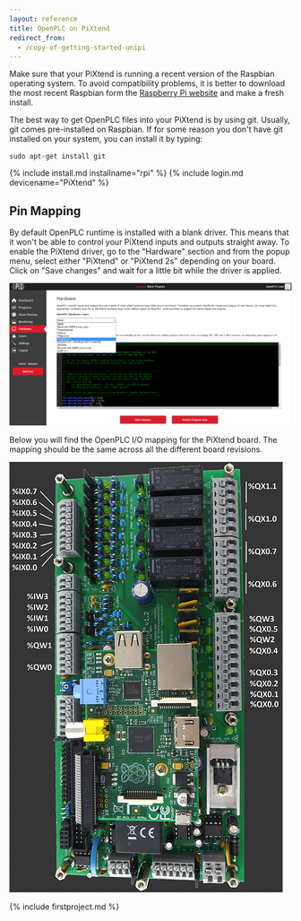 ```yaml
---
layout: reference
title: OpenPLC on PiXtend
redirect_from:
  - /copy-of-getting-started-unipi
---
```


Make sure that your PiXtend is running a recent version of the Raspbian
operating system. To avoid compatibility problems, it is better to download
the most recent Raspbian form the
[Raspberry Pi website](https://www.raspberrypi.org/downloads/) and make a fresh
install.​

The best way to get OpenPLC files into your PiXtend is by using git. Usually,
git comes pre-installed on Raspbian. If for some reason you don't have git
installed on your system, you can install it by typing:
​
```
sudo apt-get install git
```

{% include install.md installname="rpi" %}
{% include login.md devicename="PiXtend" %}

## Pin Mapping

By default OpenPLC runtime is installed with a blank driver. This means that
it won't be able to control your PiXtend inputs and outputs straight away. To
enable the PiXtend driver, go to the "Hardware" section and from the popup
menu, select either "PiXtend" or "PiXtend 2s" depending on your board. Click
on "Save changes" and wait for a little bit while the driver is applied.

![](/runtime/img/selecthw.webp)

Below you will find the OpenPLC I/O mapping for the PiXtend board. The mapping
should be the same across all the different board revisions.

![](pinout.webp)

{% include firstproject.md %}